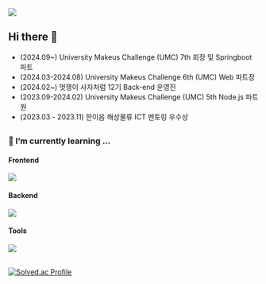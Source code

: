 <div align="left">
<a href="https://hits.seeyoufarm.com"><img src="https://hits.seeyoufarm.com/api/count/incr/badge.svg?url=https%3A%2F%2Fgithub.com%2Fkssosoy&count_bg=%2379C83D&title_bg=%23555555&icon=&icon_color=%23E7E7E7&title=hits&edge_flat=false"/></a>
<br/>

 
## Hi there 👋

* (2024.09~) University Makeus Challenge (UMC) 7th 회장 및 Springboot 파트
* (2024.03-2024.08) University Makeus Challenge 6th (UMC) Web 파트장
* (2024.02~) 멋쟁이 사자처럼 12기 Back-end 운영진
* (2023.09-2024.02) University Makeus Challenge (UMC) 5th Node.js 파트원
* (2023.03 - 2023.11) 한이음 해상물류 ICT 멘토링 우수상 <br/>

## 

 
<h3>🌱 I’m currently learning ...</h3>

<div>
  <h4>Frontend</h4>
  <img src="https://skillicons.dev/icons?i=html,css,js,react,redux" />
</div>

<div>
  <h4>Backend</h4>
<img src="https://skillicons.dev/icons?i=java,py,nodejs,spring,aws,docker" />
</div>

<div>
  <h4>Tools</h4>
  <img src="https://skillicons.dev/icons?i=git,github,notion,figma" />
</div>

<br/>


[![Solved.ac Profile](http://mazassumnida.wtf/api/v2/generate_badge?boj=qws1566)](https://solved.ac/qws1566/)
